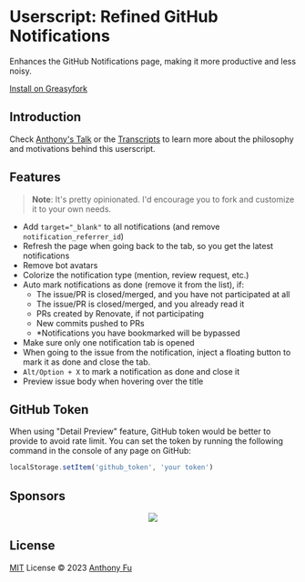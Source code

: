 # Userscript: Refined GitHub Notifications

Enhances the GitHub Notifications page, making it more productive and less noisy.

[Install on Greasyfork](https://greasyfork.org/en/scripts/461320-refined-github-notifications)

## Introduction

Check [Anthony's Talk](https://youtu.be/gu-0b6KCf80) or the [Transcripts](https://antfu.me/posts/manage-github-notifications-2023) to learn more about the philosophy and motivations behind this userscript.

## Features

> **Note**: It's pretty opinionated. I'd encourage you to fork and customize it to your own needs.

- Add `target="_blank"` to all notifications (and remove `notification_referrer_id`)
- Refresh the page when going back to the tab, so you get the latest notifications
- Remove bot avatars
- Colorize the notification type (mention, review request, etc.)
- Auto mark notifications as done (remove it from the list), if:
  - The issue/PR is closed/merged, and you have not participated at all
  - The issue/PR is closed/merged, and you already read it
  - PRs created by Renovate, if not participating
  - New commits pushed to PRs
  - *Notifications you have bookmarked will be bypassed
- Make sure only one notification tab is opened
- When going to the issue from the notification, inject a floating button to mark it as done and close the tab.
- `Alt/Option + X` to mark a notification as done and close it
- Preview issue body when hovering over the title

## GitHub Token

When using "Detail Preview" feature, GitHub token would be better to provide to avoid rate limit. You can set the token by running the following command in the console of any page on GitHub:

```ts
localStorage.setItem('github_token', 'your token')
```

## Sponsors

<p align="center">
  <a href="https://cdn.jsdelivr.net/gh/antfu/static/sponsors.svg">
    <img src='https://cdn.jsdelivr.net/gh/antfu/static/sponsors.svg'/>
  </a>
</p>

## License

[MIT](./LICENSE) License © 2023 [Anthony Fu](https://github.com/antfu)
